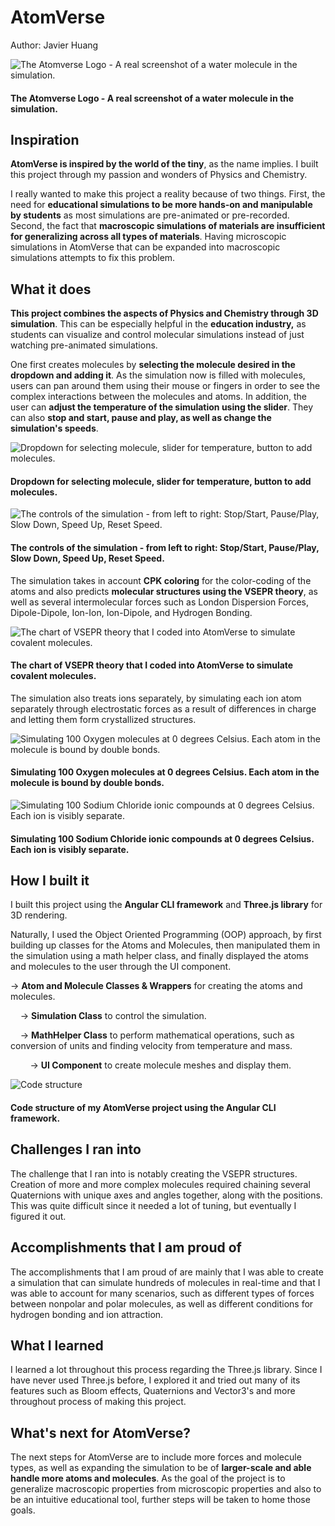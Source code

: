 # AtomVerse
Author: Javier Huang

![The Atomverse Logo - A real screenshot of a water molecule in the simulation.](https://i.imgur.com/thvYkrP.png)
#### The Atomverse Logo - A real screenshot of a water molecule in the simulation.

## Inspiration

**AtomVerse is inspired by the world of the tiny**, as the name implies. I built this project through my passion and wonders of Physics and Chemistry.

I really wanted to make this project a reality because of two things. First, the need for **educational simulations to be more hands-on and manipulable by students** as most simulations are pre-animated or pre-recorded. Second, the fact that **macroscopic simulations of materials are insufficient for generalizing across all types of materials**. Having microscopic simulations in AtomVerse that can be expanded into macroscopic simulations attempts to fix this problem.

## What it does

**This project combines the aspects of Physics and Chemistry through 3D simulation**. This can be especially helpful in the **education industry,** as students can visualize and control molecular simulations instead of just watching pre-animated simulations.

One first creates molecules by **selecting the molecule desired in the dropdown and adding it**. As the simulation now is filled with molecules, users can pan around them using their mouse or fingers in order to see the complex interactions between the molecules and atoms. In addition, the user can **adjust the temperature of the simulation using the slider**. They can also **stop and start, pause and play, as well as change the simulation's speeds**.

![Dropdown for selecting molecule, slider for temperature, button to add molecules.](https://i.imgur.com/lfQHDfS.png)
#### Dropdown for selecting molecule, slider for temperature, button to add molecules.

![The controls of the simulation - from left to right: Stop/Start, Pause/Play, Slow Down, Speed Up, Reset Speed.](https://i.imgur.com/YBoEwaW.png)
#### The controls of the simulation - from left to right: Stop/Start, Pause/Play, Slow Down, Speed Up, Reset Speed.

The simulation takes in account **CPK coloring** for the color-coding of the atoms and also predicts **molecular structures using the VSEPR theory**, as well as several intermolecular forces such as London Dispersion Forces, Dipole-Dipole, Ion-Ion, Ion-Dipole, and Hydrogen Bonding.

![The chart of VSEPR theory that I coded into AtomVerse to simulate covalent molecules.](https://ds055uzetaobb.cloudfront.net/image_optimizer/83836f2f6a067d952e16ad5cf796f9d4dc091b2c.png)
#### The chart of VSEPR theory that I coded into AtomVerse to simulate covalent molecules.

The simulation also treats ions separately, by simulating each ion atom separately through electrostatic forces as a result of differences in charge and letting them form crystallized structures.

![Simulating 100 Oxygen molecules at 0 degrees Celsius. Each atom in the molecule is bound by double bonds.](https://i.imgur.com/tZSoOOI.png)
#### Simulating 100 Oxygen molecules at 0 degrees Celsius. Each atom in the molecule is bound by double bonds.

![Simulating 100 Sodium Chloride ionic compounds at 0 degrees Celsius. Each ion is visibly separate.](https://i.imgur.com/JcOXQXP.png)
#### Simulating 100 Sodium Chloride ionic compounds at 0 degrees Celsius. Each ion is visibly separate.

## How I built it

I built this project using the **Angular CLI framework** and **Three.js library** for 3D rendering.

Naturally, I used the Object Oriented Programming (OOP) approach, by first building up classes for the Atoms and Molecules, then manipulated them in the simulation using a math helper class, and finally displayed the atoms and molecules to the user through the UI component.

&rarr; **Atom and Molecule Classes & Wrappers** for creating the atoms and molecules.

&nbsp;&nbsp;&nbsp;&nbsp;&rarr; **Simulation Class** to control the simulation.

&nbsp;&nbsp;&nbsp;&nbsp;&rarr; **MathHelper Class** to perform mathematical operations, such as conversion of units and finding velocity from temperature and mass.

&nbsp;&nbsp;&nbsp;&nbsp;&nbsp;&nbsp;&nbsp;&nbsp;&rarr; **UI Component** to create molecule meshes and display them.

![Code structure](https://i.imgur.com/muCZiK2.png)
#### Code structure of my AtomVerse project using the Angular CLI framework.

## Challenges I ran into

The challenge that I ran into is notably creating the VSEPR structures. Creation of more and more complex molecules required chaining several Quaternions with unique axes and angles together, along with the positions. This was quite difficult since it needed a lot of tuning, but eventually I figured it out.

## Accomplishments that I am proud of

The accomplishments that I am proud of are mainly that I was able to create a simulation that can simulate hundreds of molecules in real-time and that I was able to account for many scenarios, such as different types of forces between nonpolar and polar molecules, as well as different conditions for hydrogen bonding and ion attraction.

## What I learned

I learned a lot throughout this process regarding the Three.js library. Since I have never used Three.js before, I explored it and tried out many of its features such as Bloom effects, Quaternions and Vector3's and more throughout process of making this project.

## What's next for AtomVerse?

The next steps for AtomVerse are to include more forces and molecule types, as well as expanding the simulation to be of **larger-scale and able handle more atoms and molecules**. As the goal of the project is to generalize macroscopic properties from microscopic properties and also to be an intuitive educational tool, further steps will be taken to home those goals.
